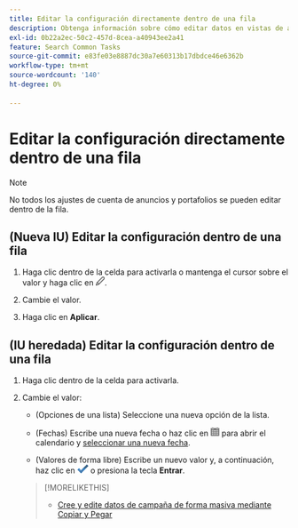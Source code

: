 ```yaml
---
title: Editar la configuración directamente dentro de una fila
description: Obtenga información sobre cómo editar datos en vistas de administración dentro de la fila.
exl-id: 0b22a2ec-50c2-457d-8cea-a40943ee2a41
feature: Search Common Tasks
source-git-commit: e83fe03e8887dc30a7e60313b17dbdce46e6362b
workflow-type: tm+mt
source-wordcount: '140'
ht-degree: 0%

---
```


# Editar la configuración directamente dentro de una fila

>[!NOTE]
>
>No todos los ajustes de cuenta de anuncios y portafolios se pueden editar dentro de la fila.

## (Nueva IU) Editar la configuración dentro de una fila

1. Haga clic dentro de la celda para activarla o mantenga el cursor sobre el valor y haga clic en ![Editar](/help/search-social-commerce/assets/edit-new.png "Editar").

1. Cambie el valor.

1. Haga clic en **Aplicar**.

<!--
1. Change the value:

   * (Options in a list) Select a new option from the list.
   
   * (Dates) Enter a new date, or click ![Calendar](/help/search-social-commerce/assets/calendar.png "Calendar") to open the calendar and [select a new date](/help/search-social-commerce/common-tasks/navigation-editing-selection/calendar.md).
   
   * (Free-form values) Enter a new value.
-->

## (IU heredada) Editar la configuración dentro de una fila

1. Haga clic dentro de la celda para activarla.

1. Cambie el valor:

   * (Opciones de una lista) Seleccione una nueva opción de la lista.

   * (Fechas) Escribe una nueva fecha o haz clic en ![Calendario](/help/search-social-commerce/assets/calendar.png "Calendario") para abrir el calendario y [seleccionar una nueva fecha](/help/search-social-commerce/common-tasks/navigation-editing-selection/calendar.md).

   * (Valores de forma libre) Escribe un nuevo valor y, a continuación, haz clic en ![Guardar](/help/search-social-commerce/assets/select.png "Guardar") o presiona la tecla **Entrar**.

   >[!MORELIKETHIS]
   >
   >* [Cree y edite datos de campaña de forma masiva mediante Copiar y Pegar](/help/search-social-commerce/campaign-management/campaigns/copy-paste.md)
